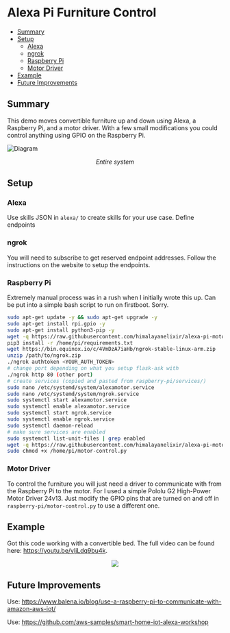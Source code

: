 # Alexa Pi Furniture Control
<!-- vscode-markdown-toc -->
* [Summary](#Summary)
* [Setup](#Setup)
	* [Alexa](#Alexa)
	* [ngrok](#ngrok)
	* [Raspberry Pi](#RaspberryPi)
	* [Motor Driver](#MotorDriver)
* [Example](#Example)
* [Future Improvements](#FutureImprovements)

<!-- vscode-markdown-toc-config
	numbering=false
	autoSave=true
	/vscode-markdown-toc-config -->
<!-- /vscode-markdown-toc -->

## <a name='Summary'></a>Summary

This demo moves convertible furniture up and down using Alexa, a Raspberry Pi, and a motor driver. With a few small modifications you could control anything using GPIO on the Raspberry Pi.

![Diagram](https://raw.githubusercontent.com/himalayanelixir/alexa-pi-motor-control/master/docs/alexa-pi-motor-control.png)
<p align="center"><i>Entire system</i></p>

## <a name='Setup'></a>Setup

### <a name='Alexa'></a>Alexa

Use skills JSON in ```alexa/``` to create skills for your use case. Define endpoints

### <a name='ngrok'></a>ngrok

You will need to subscribe to get reserved endpoint addresses. Follow the instructions on the website to setup the endpoints.

### <a name='RaspberryPi'></a>Raspberry Pi
Extremely manual process was in a rush when I initially wrote this up. Can be put into a simple bash script to run on firstboot. Sorry.

```bash
sudo apt-get update -y && sudo apt-get upgrade -y
sudo apt-get install rpi.gpio -y
sudo apt-get install python3-pip -y
wget -q https://raw.githubusercontent.com/himalayanelixir/alexa-pi-motor-control/master/raspberry-pi/requirements.txt /home/pi/
pip3 install -r /home/pi/requirements.txt
wget https://bin.equinox.io/c/4VmDzA7iaHb/ngrok-stable-linux-arm.zip
unzip /path/to/ngrok.zip
./ngrok authtoken <YOUR_AUTH_TOKEN>
# change port depending on what you setup flask-ask with
./ngrok http 80 (other port)
# create services (copied and pasted from raspberry-pi/services/)
sudo nano /etc/systemd/system/alexamotor.service
sudo nano /etc/systemd/system/ngrok.service
sudo systemctl start alexamotor.service
sudo systemctl enable alexamotor.service
sudo systemctl start ngrok.service
sudo systemctl enable ngrok.service
sudo systemctl daemon-reload
# make sure services are enabled
sudo systemctl list-unit-files | grep enabled
wget -q https://raw.githubusercontent.com/himalayanelixir/alexa-pi-motor-control/master/raspberry-pi/motor_control.py /home/pi/
sudo chmod +x /home/pi/motor-control.py
```

### <a name='MotorDriver'></a>Motor Driver

To control the furniture you will just need a driver to communicate with from the Raspberry Pi to the motor. For I used a simple Pololu G2 High-Power Motor
Driver 24v13. Just modify the GPIO pins that are turned on and off in ```raspberry-pi/motor-control.py``` to use a different one.

## <a name='Example'></a>Example

Got this code working with a convertible bed. The full video can be found here: <https://youtu.be/vljLdq9bu4k>.

<p align="center">
  <img src="https://raw.githubusercontent.com/himalayanelixir/alexa-pi-motor-control/master/docs/alexa-pi-motor-control.gif">
</p>

## <a name='FutureImprovements'></a>Future Improvements

Use: <https://www.balena.io/blog/use-a-raspberry-pi-to-communicate-with-amazon-aws-iot/>

Use: <https://github.com/aws-samples/smart-home-iot-alexa-workshop>
